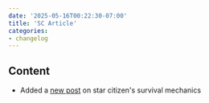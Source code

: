 ```yaml
---
date: '2025-05-16T00:22:30-07:00'
title: 'SC Article'
categories:
- changelog
---
```


## Content
- Added a [new post](/blog/star-citizen-on-survival) on star citizen's survival mechanics
